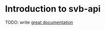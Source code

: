 # Introduction to svb-api

TODO: write [great documentation](http://jacobian.org/writing/what-to-write/)
